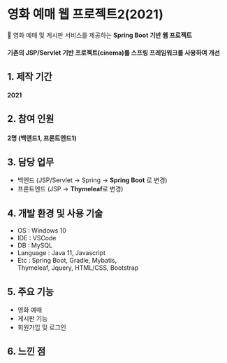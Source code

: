 # 영화 예매 웹 프로젝트2(2021)
🌴 영화 예매 및 게시판 서비스를 제공하는 **Spring Boot 기반 웹 프로젝트**
#### 기존의 JSP/Servlet 기반 프로젝트(cinema)를 스프링 프레임워크를 사용하여 개선

## 1. 제작 기간
#### 2021

## 2. 참여 인원
#### 2명 (백엔드1, 프론트엔드1)

## 3. 담당 업무
- 백엔드 (JSP/Servlet -> Spring -> **Spring Boot** 로 변경)
- 프론트엔드 (JSP -> **Thymeleaf**로 변경)

## 4. 개발 환경 및 사용 기술
- OS : Windows 10
- IDE : VSCode
- DB : MySQL
- Language : Java 11, Javascript
- Etc : Spring Boot, Gradle, Mybatis,    
Thymeleaf, Jquery, HTML/CSS, Bootstrap

## 5. 주요 기능
- 영화 예매
- 게시판 기능
- 회원가입 및 로그인

## 6. 느낀 점
####
